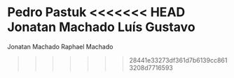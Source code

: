 ﻿Pedro Pastuk
<<<<<<< HEAD
Jonatan Machado
Luís Gustavo
=======

Jonatan Machado
Raphael Machado
>>>>>>> 28441e33273df361d7b6139cc8613208d7716593
